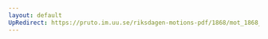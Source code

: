 ```yaml
---
layout: default
UpRedirect: https://pruto.im.uu.se/riksdagen-motions-pdf/1868/mot_1868__ak__283/mot_1868__ak__283-002.pdf
---
```

